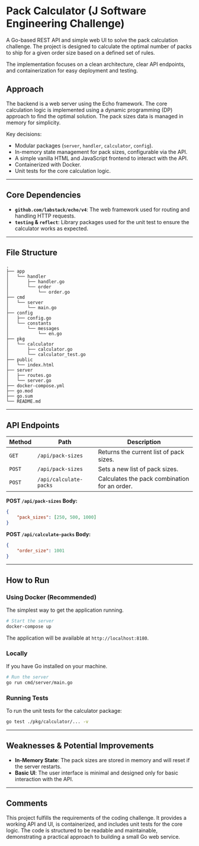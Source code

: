 # Pack Calculator (J Software Engineering Challenge)

A Go-based REST API and simple web UI to solve the pack calculation challenge. The project is designed to calculate the optimal number of packs to ship for a given order size based on a defined set of rules.

The implementation focuses on a clean architecture, clear API endpoints, and containerization for easy deployment and testing.

## Approach

The backend is a web server using the Echo framework. The core calculation logic is implemented using a dynamic programming (DP) approach to find the optimal solution. The pack sizes data is managed in memory for simplicity.

Key decisions:
- Modular packages (`server`, `handler`, `calculator`, `config`).
- In-memory state management for pack sizes, configurable via the API.
- A simple vanilla HTML and JavaScript frontend to interact with the API.
- Containerized with Docker.
- Unit tests for the core calculation logic.

---

## Core Dependencies

- **`github.com/labstack/echo/v4`**: The web framework used for routing and handling HTTP requests.
- **`testing` & `reflect`**: Library packages used for the unit test to ensure the calculator works as expected.

---

## File Structure

```
.
├── app
│   └── handler
│       ├── handler.go
│       └── order
│           └── order.go
├── cmd
│   └── server
│       └── main.go
├── config
│   ├── config.go
│   └── constants
│       └── messages
│           └── en.go
├── pkg
│   └── calculator
│       ├── calculator.go
│       └── calculator_test.go
├── public
│   └── index.html
├── server
│   ├── routes.go
│   └── server.go
├── docker-compose.yml
├── go.mod
├── go.sum
└── README.md
```

---

## API Endpoints

| Method | Path                | Description                                   |
|--------|---------------------|-----------------------------------------------|
| `GET`  | `/api/pack-sizes`   | Returns the current list of pack sizes.       |
| `POST` | `/api/pack-sizes`   | Sets a new list of pack sizes.                |
| `POST` | `/api/calculate-packs` | Calculates the pack combination for an order. |

**POST `/api/pack-sizes` Body:**
```json
{
    "pack_sizes": [250, 500, 1000]
}
```

**POST `/api/calculate-packs` Body:**
```json
{
    "order_size": 1001
}
```

---

## How to Run

### Using Docker (Recommended)

The simplest way to get the application running.

```bash
# Start the server
docker-compose up
```

The application will be available at `http://localhost:8180`.

### Locally

If you have Go installed on your machine.

```bash
# Run the server
go run cmd/server/main.go
```

### Running Tests

To run the unit tests for the calculator package:

```bash
go test ./pkg/calculator/... -v
```

---

## Weaknesses & Potential Improvements

- **In-Memory State**: The pack sizes are stored in memory and will reset if the server restarts.
- **Basic UI**: The user interface is minimal and designed only for basic interaction with the API.

---

## Comments

This project fulfills the requirements of the coding challenge. It provides a working API and UI, is containerized, and includes unit tests for the core logic. The code is structured to be readable and maintainable, demonstrating a practical approach to building a small Go web service.
